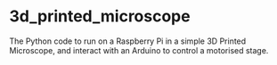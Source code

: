 # 3d_printed_microscope
The Python code to run on a Raspberry Pi in a simple 3D Printed Microscope, and interact with an Arduino to control a motorised stage.
